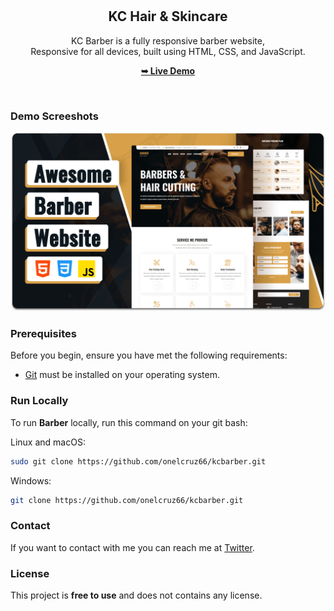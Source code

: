 <div align="center">

  <br />
  <br />

  <h2 align="center">KC Hair & Skincare</h2>

  KC Barber is a fully responsive barber website, <br />Responsive for all devices, built using HTML, CSS, and JavaScript.

  <a href="https://onelcruz66.github.io/kcbarber/"><strong>➥ Live Demo</strong></a>

</div>

<br />

### Demo Screeshots

![Barber Desktop Demo](./readme-images/desktop.png "Desktop Demo")

### Prerequisites

Before you begin, ensure you have met the following requirements:

* [Git](https://git-scm.com/downloads "Download Git") must be installed on your operating system.

### Run Locally

To run **Barber** locally, run this command on your git bash:

Linux and macOS:

```bash
sudo git clone https://github.com/onelcruz66/kcbarber.git
```

Windows:

```bash
git clone https://github.com/onelcruz66/kcbarber.git
```

### Contact

If you want to contact with me you can reach me at [Twitter](https://www.twitter.com/onelcruz66).

### License

This project is **free to use** and does not contains any license.

